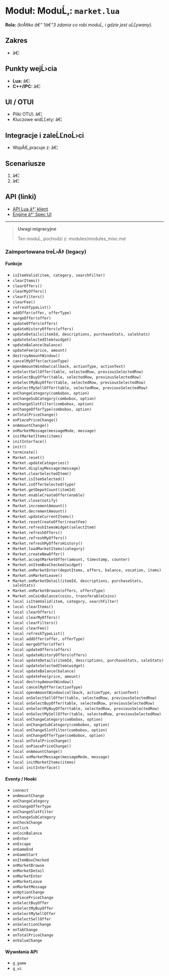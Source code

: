 # Moduł: ModuĹ‚: `market.lua`
**Rola:** *(krĂłtko â€“ 1â€“3 zdania co robi moduĹ‚ i gdzie jest uĹĽywany).*

## Zakres
- â€¦

## Punkty wejĹ›cia
- **Lua:** â€¦
- **C++/IPC:** â€¦

## UI / OTUI
- Pliki OTUI: â€¦
- Kluczowe widĹĽety: â€¦

## Integracje i zaleĹĽnoĹ›ci
- WspĂłĹ‚pracuje z: â€¦

## Scenariusze
1. â€¦
2. â€¦

## API (linki)
- [API Lua â†’ klient](../../api/lua/luafunctions_client.md)
- [Engine â†’ Spec UI](../../api/engine/otclient_v_8_specyfikacja_ui.md)

---

> **Uwagi migracyjne**
>
> Ten moduĹ‚ pochodzi z: modules/modules_misc.md

### Zaimportowana treĹ›Ä‡ (legacy)
#### Funkcje

- `isItemValid(item, category, searchFilter)`
- `clearItems()`
- `clearOffers()`
- `clearMyOffers()`
- `clearFilters()`
- `clearFee()`
- `refreshTypeList()`
- `addOffer(offer, offerType)`
- `mergeOffer(offer)`
- `updateOffers(offers)`
- `updateHistoryOffers(offers)`
- `updateDetails(itemId, descriptions, purchaseStats, saleStats)`
- `updateSelectedItem(widget)`
- `updateBalance(balance)`
- `updateFee(price, amount)`
- `destroyAmountWindow()`
- `cancelMyOffer(actionType)`
- `openAmountWindow(callback, actionType, actionText)`
- `onSelectSellOffer(table, selectedRow, previousSelectedRow)`
- `onSelectBuyOffer(table, selectedRow, previousSelectedRow)`
- `onSelectMyBuyOffer(table, selectedRow, previousSelectedRow)`
- `onSelectMySellOffer(table, selectedRow, previousSelectedRow)`
- `onChangeCategory(combobox, option)`
- `onChangeSubCategory(combobox, option)`
- `onChangeSlotFilter(combobox, option)`
- `onChangeOfferType(combobox, option)`
- `onTotalPriceChange()`
- `onPiecePriceChange()`
- `onAmountChange()`
- `onMarketMessage(messageMode, message)`
- `initMarketItems(items)`
- `initInterface()`
- `init()`
- `terminate()`
- `Market.reset()`
- `Market.updateCategories()`
- `Market.displayMessage(message)`
- `Market.clearSelectedItem()`
- `Market.isItemSelected()`
- `Market.isOfferSelected(type)`
- `Market.getDepotCount(itemId)`
- `Market.enableCreateOffer(enable)`
- `Market.close(notify)`
- `Market.incrementAmount()`
- `Market.decrementAmount()`
- `Market.updateCurrentItems()`
- `Market.resetCreateOffer(resetFee)`
- `Market.refreshItemsWidget(selectItem)`
- `Market.refreshOffers()`
- `Market.refreshMyOffers()`
- `Market.refreshMyOffersHistory()`
- `Market.loadMarketItems(category)`
- `Market.createNewOffer()`
- `Market.acceptMarketOffer(amount, timestamp, counter)`
- `Market.onItemBoxChecked(widget)`
- `Market.onMarketEnter(depotItems, offers, balance, vocation, items)`
- `Market.onMarketLeave()`
- `Market.onMarketDetail(itemId, descriptions, purchaseStats, saleStats)`
- `Market.onMarketBrowse(offers, offersType)`
- `Market.onCoinBalance(coins, transferableCoins)`
- `local isItemValid(item, category, searchFilter)`
- `local clearItems()`
- `local clearOffers()`
- `local clearMyOffers()`
- `local clearFilters()`
- `local clearFee()`
- `local refreshTypeList()`
- `local addOffer(offer, offerType)`
- `local mergeOffer(offer)`
- `local updateOffers(offers)`
- `local updateHistoryOffers(offers)`
- `local updateDetails(itemId, descriptions, purchaseStats, saleStats)`
- `local updateSelectedItem(widget)`
- `local updateBalance(balance)`
- `local updateFee(price, amount)`
- `local destroyAmountWindow()`
- `local cancelMyOffer(actionType)`
- `local openAmountWindow(callback, actionType, actionText)`
- `local onSelectSellOffer(table, selectedRow, previousSelectedRow)`
- `local onSelectBuyOffer(table, selectedRow, previousSelectedRow)`
- `local onSelectMyBuyOffer(table, selectedRow, previousSelectedRow)`
- `local onSelectMySellOffer(table, selectedRow, previousSelectedRow)`
- `local onChangeCategory(combobox, option)`
- `local onChangeSubCategory(combobox, option)`
- `local onChangeSlotFilter(combobox, option)`
- `local onChangeOfferType(combobox, option)`
- `local onTotalPriceChange()`
- `local onPiecePriceChange()`
- `local onAmountChange()`
- `local onMarketMessage(messageMode, message)`
- `local initMarketItems(items)`
- `local initInterface()`


#### Eventy / Hooki

- `connect`
- `onAmountChange`
- `onChangeCategory`
- `onChangeOfferType`
- `onChangeSlotFilter`
- `onChangeSubCategory`
- `onCheckChange`
- `onClick`
- `onCoinBalance`
- `onEnter`
- `onEscape`
- `onGameEnd`
- `onGameStart`
- `onItemBoxChecked`
- `onMarketBrowse`
- `onMarketDetail`
- `onMarketEnter`
- `onMarketLeave`
- `onMarketMessage`
- `onOptionChange`
- `onPiecePriceChange`
- `onSelectBuyOffer`
- `onSelectMyBuyOffer`
- `onSelectMySellOffer`
- `onSelectSellOffer`
- `onSelectionChange`
- `onTabChange`
- `onTotalPriceChange`
- `onValueChange`


#### Wywołania API

- `g_game`
- `g_ui`
